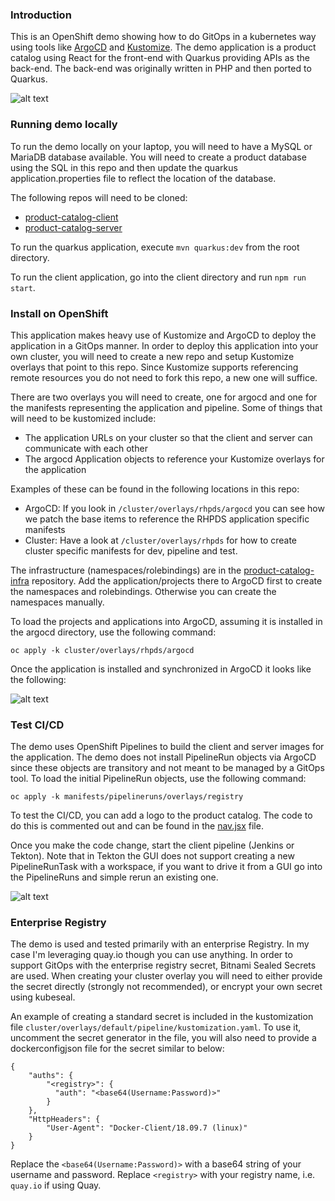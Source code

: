 ### Introduction

This is an OpenShift demo showing how to do GitOps in a kubernetes way using tools like [ArgoCD](https://argoproj.github.io/argo-cd/) and [Kustomize](https://kubernetes.io/docs/tasks/manage-kubernetes-objects/kustomization/). The demo application is a product catalog using React for the front-end with Quarkus providing APIs as the back-end. The back-end was originally written in PHP and then ported to Quarkus.

![alt text](https://raw.githubusercontent.com/gnunn-gitops/product-catalog/master/docs/img/screenshot.png)

### Running demo locally

To run the demo locally on your laptop, you will need to have a MySQL or MariaDB database available. You will need to create a product database using the SQL in this repo and then update the quarkus application.properties file to reflect the location of the database.

The following repos will need to be cloned:

* [product-catalog-client](https://github.com/gnunn-gitops/product-catalog-client)
* [product-catalog-server](https://github.com/gnunn-gitops/product-catalog-server)


To run the quarkus application, execute ```mvn quarkus:dev``` from the root directory.

To run the client application, go into the client directory and run ```npm run start```.

### Install on OpenShift

This application makes heavy use of Kustomize and ArgoCD to deploy the application in a GitOps manner. In order to deploy this application into your own cluster,
you will need to create a new repo and setup Kustomize overlays that point to this repo. Since Kustomize supports referencing remote resources you do not need
to fork this repo, a new one will suffice.

There are two overlays you will need to create, one for argocd and one for the manifests representing the application and pipeline. Some of things that will need to be
kustomized include:

* The application URLs on your cluster so that the client and server can communicate with each other
* The argocd Application objects to reference your Kustomize overlays for the application

Examples of these can be found in the following locations in this repo:

* ArgoCD: If you look in ```/cluster/overlays/rhpds/argocd``` you can see how we patch the base items to reference the RHPDS application specific manifests
* Cluster: Have a look at ```/cluster/overlays/rhpds``` for how to create cluster specific manifests for dev, pipeline and test.

The infrastructure (namespaces/rolebindings) are in the [product-catalog-infra](https://github.com/gnunn-gitops/product-catalog-infra) repository. Add the application/projects there to ArgoCD first to create the namespaces and rolebindings. Otherwise you can create the namespaces manually.

To load the projects and applications into ArgoCD, assuming it is installed in the argocd directory, use the following command:

```oc apply -k cluster/overlays/rhpds/argocd```

Once the application is installed and synchronized in ArgoCD it looks like the following:

![alt text](https://raw.githubusercontent.com/gnunn-gitops/product-catalog/master/docs/img/argocd.png)

### Test CI/CD

The demo uses OpenShift Pipelines to build the client and server images for the application. The demo does not install PipelineRun objects via ArgoCD since these objects are transitory and not meant to be managed by a GitOps tool. To load the initial PipelineRun objects, use the following command:

```oc apply -k manifests/pipelineruns/overlays/registry```

To test the CI/CD, you can add a logo to the product catalog. The code to do this is commented out and can be found in the [nav.jsx](https://github.com/gnunn1/quarkus-product-catalog/blob/master/client/src/js/components/layouts/nav.jsx#L45) file.

Once you make the code change, start the client pipeline (Jenkins or Tekton). Note that in Tekton the GUI does not support creating a new PipelineRunTask with a workspace, if you want to drive it from a GUI go into the PipelineRuns and simple rerun an existing one.

![alt text](https://raw.githubusercontent.com/gnunn-gitops/product-catalog/master/docs/img/tekton-rerun.png)

### Enterprise Registry

The demo is used and tested primarily with an enterprise Registry. In my case I'm leveraging quay.io though you can use anything. In order to support GitOps with the enterprise registry secret, Bitnami Sealed Secrets are used. When creating your cluster overlay you will need to either provide the secret directly (strongly not recommended), or encrypt your own secret using kubeseal.

An example of creating a standard secret is included in the kustomization file ```cluster/overlays/default/pipeline/kustomization.yaml```. To use it, uncomment the secret generator in the file, you will also need to provide a dockerconfigjson file for the secret similar to below:

```
{
	"auths": {
		"<registry>": {
		  "auth": "<base64(Username:Password)>"
		}
	},
	"HttpHeaders": {
		"User-Agent": "Docker-Client/18.09.7 (linux)"
	}
}
```

Replace the ```<base64(Username:Password)>``` with a base64 string of your username and password. Replace ```<registry>``` with your registry name, i.e. ```quay.io``` if using Quay.